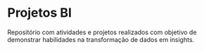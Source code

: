 # Projetos BI
Repositório com atividades e projetos realizados com objetivo de demonstrar habilidades na transformação de dados em insights.

